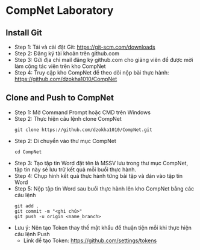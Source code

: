 # CompNet Laboratory
## Install Git
- Step 1: Tải và cài đặt Git: https://git-scm.com/downloads
- Step 2: Đăng ký tài khoản trên github.com
- Step 3: Gửi địa chỉ mail đăng ký github.com cho giảng viên để được mời làm cộng tác viên trên kho CompNet
- Step 4: Truy cập kho CompNet để theo dõi nộp bài thực hành: https://github.com/dzokha1010/CompNet
## Clone and Push to CompNet
- Step 1: Mở Command Prompt hoặc CMD trên Windows
- Step 2: Thực hiện câu lệnh clone CompNet
  ```
  git clone https://github.com/dzokha1010/CompNet.git
  ```
- Step 2: Di chuyển vào thư mục CompNet
  ```
  cd CompNet
  ```
- Step 3: Tạo tập tin Word đặt tên là MSSV lưu trong thư mục CompNet, tập tin này sẻ lưu trữ kết quả mỗi buổi thực hành.
- Step 4: Chụp hình kết quả thực hành từng bài tập và dán vào tập tin Word
- Step 5: Nộp tập tin Word sau buổi thực hành lên kho CompNet bằng các câu lệnh
  ```
  git add .  
  git commit -m "<ghi chú>"  
  git push -u origin <name_branch>
  ```
- Lưu ý: Nên tạo Token thay thế mật khẩu để thuận tiện mỗi khi thực hiện câu lệnh Push
  - Link để tạo Token: https://github.com/settings/tokens
